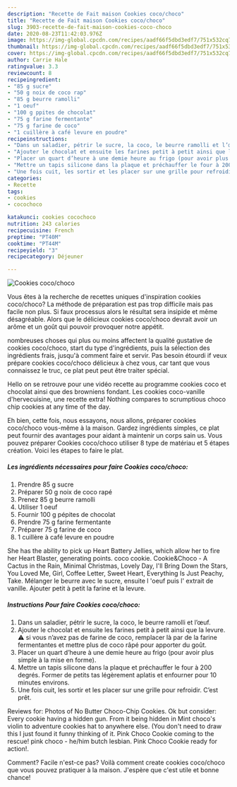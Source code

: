 ```yaml
---
description: "Recette de Fait maison Cookies coco/choco"
title: "Recette de Fait maison Cookies coco/choco"
slug: 3903-recette-de-fait-maison-cookies-coco-choco
date: 2020-08-23T11:42:03.976Z
image: https://img-global.cpcdn.com/recipes/aadf66f5dbd3edf7/751x532cq70/cookies-cocochoco-photo-principale-de-la-recette.jpg
thumbnail: https://img-global.cpcdn.com/recipes/aadf66f5dbd3edf7/751x532cq70/cookies-cocochoco-photo-principale-de-la-recette.jpg
cover: https://img-global.cpcdn.com/recipes/aadf66f5dbd3edf7/751x532cq70/cookies-cocochoco-photo-principale-de-la-recette.jpg
author: Carrie Hale
ratingvalue: 3.3
reviewcount: 8
recipeingredient:
- "85 g sucre"
- "50 g noix de coco rap"
- "85 g beurre ramolli"
- "1 oeuf"
- "100 g ppites de chocolat"
- "75 g farine fermentante"
- "75 g farine de coco"
- "1 cuillère à café levure en poudre"
recipeinstructions:
- "Dans un saladier, pétrir le sucre, la coco, le beurre ramolli et l’œuf."
- "Ajouter le chocolat et ensuite les farines petit à petit ainsi que la levure. ⚠️ si vous n’avez pas de farine de coco, remplacer là par de la farine fermentantes et mettre plus de coco râpé pour apporter du goût."
- "Placer un quart d’heure à une demie heure au frigo (pour avoir plus simple à la mise en forme)."
- "Mettre un tapis silicone dans la plaque et préchauffer le four à 200 degrés. Former de petits tas légèrement aplatis et enfourner pour 10 minutes environs."
- "Une fois cuit, les sortir et les placer sur une grille pour refroidir. C’est prêt."
categories:
- Recette
tags:
- cookies
- cocochoco

katakunci: cookies cocochoco 
nutrition: 243 calories
recipecuisine: French
preptime: "PT40M"
cooktime: "PT44M"
recipeyield: "3"
recipecategory: Déjeuner

---
```



![Cookies coco/choco](https://img-global.cpcdn.com/recipes/aadf66f5dbd3edf7/751x532cq70/cookies-cocochoco-photo-principale-de-la-recette.jpg)

Vous êtes à la recherche de recettes uniques d'inspiration cookies coco/choco? La méthode de préparation est pas trop difficile mais pas facile non plus. Si faux processus alors le résultat sera insipide et même désagréable. Alors que le délicieux cookies coco/choco devrait avoir un arôme et un goût qui pouvoir provoquer notre appétit.

nombreuses choses qui plus ou moins affectent la qualité gustative de cookies coco/choco, start du type d'ingrédients, puis la sélection des ingrédients frais, jusqu'à comment faire et servir. Pas besoin étourdi if veux prépare cookies coco/choco délicieux à chez vous, car tant que vous connaissez le truc, ce plat peut peut être traiter spécial.

Hello on se retrouve pour une vidéo recette au programme cookies coco et chocolat ainsi que des browniens fondant. Les cookies coco-vanille d&#39;hervecuisine, une recette extra! Nothing compares to scrumptious choco chip cookies at any time of the day.


Eh bien, cette fois, nous essayons, nous allons, préparer cookies coco/choco vous-même à la maison. Gardez ingrédients simples, ce plat peut fournir des avantages pour aidant à maintenir un corps sain us. Vous pouvez préparer Cookies coco/choco utiliser 8 type de matériau et 5 étapes création. Voici les étapes to faire le plat.

<!--inarticleads1-->

##### Les ingrédients nécessaires pour faire Cookies coco/choco:

1. Prendre 85 g sucre
1. Préparer 50 g noix de coco rapé
1. Prenez 85 g beurre ramolli
1. Utiliser 1 oeuf
1. Fournir 100 g pépites de chocolat
1. Prendre 75 g farine fermentante
1. Préparer 75 g farine de coco
1.  1 cuillère à café levure en poudre


She has the ability to pick up Heart Battery Jellies, which allow her to fire her Heart Blaster, generating points. coco cookie. Cookie&amp;Choco - A Cactus in the Rain, Minimal Christmas, Lovely Day, I&#39;ll Bring Down the Stars, You Loved Me, Girl, Coffee Letter, Sweet Heart, Everything Is Just Peachy, Take. Mélanger le beurre avec le sucre, ensuite l &#39;oeuf puis l&#39; extrait de vanille. Ajouter petit à petit la farine et la levure. 

<!--inarticleads2-->

##### Instructions Pour faire Cookies coco/choco:

1. Dans un saladier, pétrir le sucre, la coco, le beurre ramolli et l’œuf.
1. Ajouter le chocolat et ensuite les farines petit à petit ainsi que la levure. ⚠️ si vous n’avez pas de farine de coco, remplacer là par de la farine fermentantes et mettre plus de coco râpé pour apporter du goût.
1. Placer un quart d’heure à une demie heure au frigo (pour avoir plus simple à la mise en forme).
1. Mettre un tapis silicone dans la plaque et préchauffer le four à 200 degrés. Former de petits tas légèrement aplatis et enfourner pour 10 minutes environs.
1. Une fois cuit, les sortir et les placer sur une grille pour refroidir. C’est prêt.


Reviews for: Photos of No Butter Choco-Chip Cookies. Ok but consider: Every cookie having a hidden gun. From it being hidden in Mint choco&#39;s violin to adventure cookies hat to anywhere else. (You don&#39;t need to draw this I just found it funny thinking of it. Pink Choco Cookie coming to the rescue! pink choco - he/him butch lesbian. Pink Choco Cookie ready for action!. 


Comment? Facile n'est-ce pas? Voilà comment create cookies coco/choco que vous pouvez pratiquer à la maison. J'espère que c'est utile et bonne chance!
